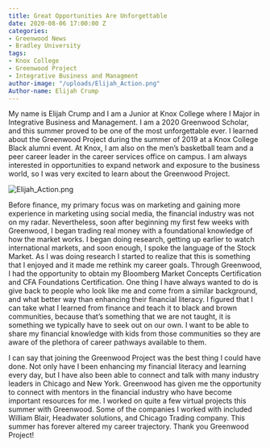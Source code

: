 ```yaml
---
title: Great Opportunities Are Unforgettable
date: 2020-08-06 17:00:00 Z
categories:
- Greenwood News
- Bradley University
tags:
- Knox College
- Greenwood Project
- Integrative Business and Managment
author-image: "/uploads/Elijah_Action.png"
Author-name: Elijah Crump
---
```


My name is Elijah Crump and I am a Junior at Knox College where I Major in Integrative Business and Management. I am a 2020 Greenwood Scholar, and this summer proved to be one of the most unforgettable ever. I learned about the Greenwood Project during the summer of 2019 at a Knox College Black alumni event. At Knox, I am also on the men’s basketball team and a peer career leader in the career services office on campus. I am always interested in opportunities to expand network and exposure to the business world, so I was very excited to learn about the Greenwood Project.

![Elijah_Action.png](/uploads/Elijah_Action.png)

Before finance, my primary focus was on marketing and gaining more experience in marketing using social media, the financial industry was not on my radar. Nevertheless, soon after beginning my first few weeks with Greenwood, I began trading real money with a foundational knowledge of how the market works. I began doing research, getting up earlier to watch international markets, and soon enough, I spoke the language of the Stock Market. As I was doing research I started to realize that this is something that I enjoyed and it made me rethink my career goals. Through Greenwood, I had the opportunity to obtain my Bloomberg Market Concepts Certification and CFA Foundations Certification.  One thing I have always wanted to do is give back to people who look like me and come from a similar background, and what better way than enhancing their financial literacy. I figured that I can take what I learned from finance and teach it to black and brown communities, because that’s something that we are not taught, it is something we typically have to seek out on our own. I want to be able to share my financial knowledge with kids from those communities so they are aware of the plethora of career pathways available to them. 

I can say that joining the Greenwood Project was the best thing I could have done. Not only have I been enhancing my financial literacy and learning every day, but I have also been able to connect and talk with many industry leaders in Chicago and New York. Greenwood has given me the opportunity to connect with mentors in the financial industry who have become important resources for me. I worked on quite a few virtual projects this summer with Greenwood. Some of the companies I worked with included William Blair, Headwater solutions, and Chicago Trading company. This summer has forever altered my career trajectory. Thank you Greenwood Project! 